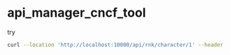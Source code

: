 # api_manager_cncf_tool

try 

```bash
curl --location 'http://localhost:10000/api/rnk/character/1' --header 'x-auth-token: peppe'
```